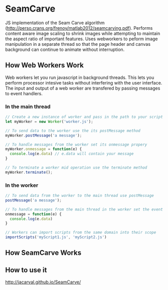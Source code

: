 SeamCarve
=========

JS implementation of the Seam Carve algorithm (http://perso.crans.org/frenoy/matlab2012/seamcarving.pdf). Performs content aware image scaling to shrink images while attempting to maintain the aspect ratio of important features. Uses webworkers to peform image manipulation in a separate thread so that the page header and canvas background can continue to animate without interruption.

## How Web Workers Work
Web workers let you run javascript in background threads. This lets you perform processor intesive tasks without interfering with the user interface. The input and output of a web worker are transfered by passing messages to event handlers.

### In the main thread
```javascript
// Create a new instance of worker and pass in the path to your script
let myWorker = new Worker('worker.js');

// To send data to the worker use the its postMessage method
myWorker.postMessage('a message');

// To handle messages from the worker set its onmessage propery
myWorker.onmessage = function(e) {
  console.log(e.data) // e.data will contain your message
}

// To terminate a worker mid operation use the terminate method
myWorker.terminate();
```
### In the worker
```javascript
// To send data from the worker to the main thread use postMessage
postMessage('a message');

// To handle messages from the main thread in the worker set the event handler
onmessage = function(e) {
  console.log(e.data)
}

// Workers can import scripts from the same domain into their scope
importScripts('myScript1.js', 'myScript2.js')
```

## How SeamCarve Works



## How to use it

http://jacarval.github.io/SeamCarve/
